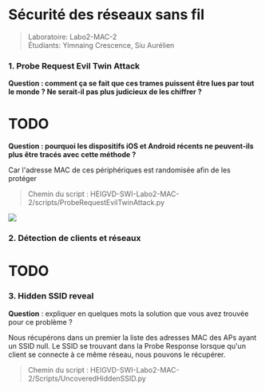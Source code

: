 # Sécurité des réseaux sans fil
> Laboratoire: Labo2-MAC-2   
> Étudiants: Yimnaing Crescence, Siu Aurélien

### 1. Probe Request Evil Twin Attack


**Question : comment ça se fait que ces trames puissent être lues par tout le monde ? Ne serait-il pas plus judicieux de les chiffrer ?**
# TODO

**Question : pourquoi les dispositifs iOS et Android récents ne peuvent-ils plus être tracés avec cette méthode ?**

Car l'adresse MAC de ces périphériques est randomisée afin de les protéger

> Chemin du script : HEIGVD-SWI-Labo2-MAC-2/scripts/ProbeRequestEvilTwinAttack.py


![](images/deauthentification-screen.png)
  

### 2. Détection de clients et réseaux

# TODO




### 3. Hidden SSID reveal

__Question__ : expliquer en quelques mots la solution que vous avez trouvée pour ce problème ?

Nous récupérons dans un premier la liste des adresses MAC des APs ayant un SSID null. Le SSID se trouvant dans la Probe Response lorsque qu'un client se connecte à ce même réseau, nous pouvons le récupérer.

> Chemin du script : HEIGVD-SWI-Labo2-MAC-2/Scripts/UncoveredHiddenSSID.py


